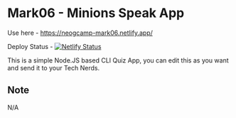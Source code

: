 # Mark06 - Minions Speak App
Use here - https://neogcamp-mark06.netlify.app/

Deploy Status - [![Netlify Status](https://api.netlify.com/api/v1/badges/e77294e6-3555-4120-83f3-d88e9606e92d/deploy-status)](https://app.netlify.com/sites/neogcamp-mark06/deploys)

This is a simple Node.JS based CLI Quiz App, you can edit this as you want and send it to your Tech Nerds.

## Note
N/A
